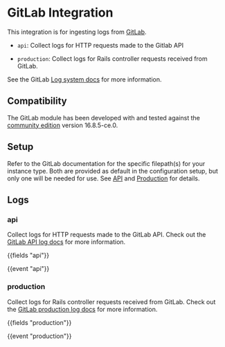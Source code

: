 # GitLab Integration

This integration is for ingesting logs from [GitLab](https://about.gitlab.com/).

- `api`: Collect logs for HTTP requests made to the Gitlab API

- `production`: Collect logs for Rails controller requests received from GitLab.

See the GitLab [Log system docs](https://docs.gitlab.com/ee/administration/logs/) for more information.

## Compatibility

The GitLab module has been developed with and tested against the [community edition](https://gitlab.com/rluna-gitlab/gitlab-ce) version 16.8.5-ce.0. 

## Setup

Refer to the GitLab documentation for the specific filepath(s) for your instance type. Both are provided as default in the configuration setup, but only one will be needed for use. See [API](https://docs.gitlab.com/ee/administration/logs/#api_jsonlog) and [Production](https://docs.gitlab.com/ee/administration/logs/#production_jsonlog) for details. 

## Logs

### api

Collect logs for HTTP requests made to the GitLab API. Check out the [GitLab API log docs](https://docs.gitlab.com/ee/administration/logs/#api_jsonlog) for more information.

{{fields "api"}}

{{event "api"}}

### production

Collect logs for Rails controller requests received from GitLab. Check out the [GitLab production log docs](https://docs.gitlab.com/ee/administration/logs/#production_jsonlog) for more information.

{{fields "production"}}

{{event "production"}}